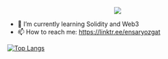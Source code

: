 <p align="center">
  <img src="https://capsule-render.vercel.app/api?type=waving&color=gradient&text=Hi-there👋&height=100&section=header"/>
</p>


- 🌱 I’m currently learning Solidity and Web3
- 📫 How to reach me: https://linktr.ee/ensaryozgat


[![Top Langs](https://github-readme-stats.vercel.app/api/top-langs/?username=0xEnsar&show_icons=true&theme=dark#gh-dark-mode-only)](https://github.com/0xEnsar/github-readme-stats#gh-dark-mode-only)
